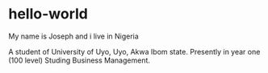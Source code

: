 # hello-world
My name is Joseph and i live in Nigeria

A student of University of Uyo, Uyo, Akwa Ibom state.
Presently in year one (100 level)
Studing Business Management. 
